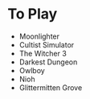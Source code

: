 <!-- TITLE: Games To Play -->
<!-- SUBTITLE: Some games that SuperCoins should play and potentially stream -->
# To Play
* Moonlighter
* Cultist Simulator
* The Witcher 3
* Darkest Dungeon
* Owlboy
* Nioh
* Glittermitten Grove